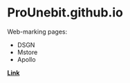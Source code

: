 # ProUnebit.github.io
Web-marking pages:
- DSGN
- Mstore
- Apollo

__[Link](https://prounebit.github.io/index.html)__
